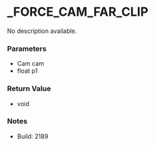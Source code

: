 # _FORCE_CAM_FAR_CLIP

No description available.

### Parameters
* Cam cam
* float p1

### Return Value
* void

### Notes
* Build: 2189

